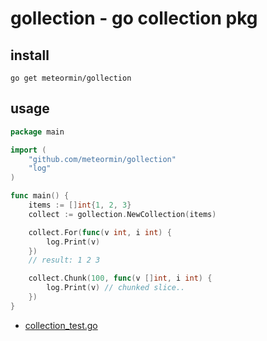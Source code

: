 # gollection - go collection pkg

## install

```shell
go get meteormin/gollection
```

## usage

```go
package main

import (
	"github.com/meteormin/gollection"
	"log"
)

func main() {
	items := []int{1, 2, 3}
	collect := gollection.NewCollection(items)

	collect.For(func(v int, i int) {
		log.Print(v)
	})
	// result: 1 2 3

	collect.Chunk(100, func(v []int, i int) {
		log.Print(v) // chunked slice..
	})
}

```

- [collection_test.go](./collection_test.go)